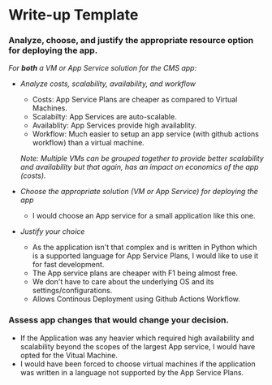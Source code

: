 # Write-up Template

### Analyze, choose, and justify the appropriate resource option for deploying the app.

*For **both** a VM or App Service solution for the CMS app:*
- *Analyze costs, scalability, availability, and workflow*
  - Costs: App Service Plans are cheaper as compared to Virtual Machines.
  - Scalabilty: App Services are auto-scalable.
  - Availablity: App Services provide high availablity.
  - Workflow: Much easier to setup an app service (with github actions workflow) than a virtual machine.

  _Note: Multiple VMs can be grouped together to provide better scalability and availability but that again, has an impact on economics of the app (costs)._
- *Choose the appropriate solution (VM or App Service) for deploying the app*
  - I would choose an App service for a small application like this one.  
- *Justify your choice*
  - As the application isn't that complex and is written in Python which is a supported language for App Service Plans, I would like to use it for fast development.
  - The App service plans are cheaper with F1 being almost free.
  - We don't have to care about the underlying OS and its settings/configurations.
  - Allows Continous Deployment using Github Actions Workflow.

### Assess app changes that would change your decision.

- If the Application was any heavier which required high availability and scalability beyond the scopes of the largest App service, I would have opted for the Vitual Machine.
- I would have been forced to choose virtual machines if the application was written in a language not supported by the App Service Plans.
